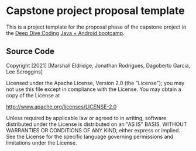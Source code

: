 # Capstone project proposal template

This is a project template for the proposal phase of the capstone project in the [Deep Dive Coding](https://deepdivecoding.com/) [Java + Android bootcamp](https://deepdivecoding.com/java-android/).

## Source Code

Copyright [2021] [Marshall Eldridge, Jonathan Rodrigues, Dagoberto Garcia, Lee Scroggins]

Licensed under the Apache License, Version 2.0 (the "License"); you may not use this file except in compliance with the License. You may obtain a copy of the License at

http://www.apache.org/licenses/LICENSE-2.0

Unless required by applicable law or agreed to in writing, software distributed under the License is distributed on an "AS IS" BASIS, WITHOUT WARRANTIES OR CONDITIONS OF ANY KIND, either express or implied. See the License for the specific language governing permissions and limitations under the License.

